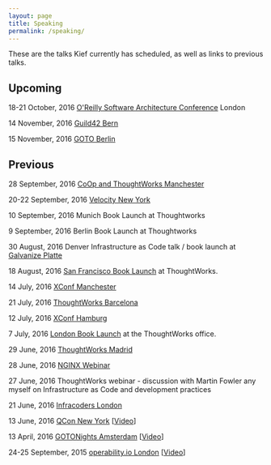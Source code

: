 ```yaml
---
layout: page
title: Speaking
permalink: /speaking/
---
```


These are the talks Kief currently has scheduled, as well as links to previous talks.

## Upcoming

18-21 October, 2016 [O'Reilly Software Architecture Conference](http://conferences.oreilly.com/software-architecture/engineering-business-eu) London

14 November, 2016 [Guild42 Bern](http://guild42.ch/?p=622)

15 November, 2016 [GOTO Berlin](http://gotocon.com/berlin-2016/)


## Previous

28 September, 2016 [CoOp and ThoughtWorks Manchester](https://www.meetup.com/ThoughtWorks-Manchester-Tech-Talk/events/233885562/)

20-22 September, 2016 [Velocity New York](http://conferences.oreilly.com/velocity/devops-web-performance-ny/public/schedule/detail/51192)

10 September, 2016 Munich Book Launch at Thoughtworks

9 September, 2016 Berlin Book Launch at Thoughtworks

30 August, 2016 Denver Infrastructure as Code talk / book launch at [Galvanize Platte](http://www.galvanize.com/campuses/denver-platte/)

18 August, 2016 [San Francisco Book Launch](https://info.thoughtworks.com/Infrastructure-As-Code-SF-Launch.html) at ThoughtWorks.

14 July, 2016 [XConf Manchester](https://info.thoughtworks.com/Xconf-Manchester-2016.html)

21 July, 2016 [ThoughtWorks Barcelona](http://www.meetup.com/ThoughtWorks-Barcelona/events/232560002/?eventId=232560002)

12 July, 2016 [XConf Hamburg](https://info.thoughtworks.com/Xconf-hamburg-2016.html)

7 July, 2016 [London Book Launch](https://info.thoughtworks.com/Book-launch-infrastructure-as-code) at the ThoughtWorks office.

29 June, 2016 [ThoughtWorks Madrid](http://www.meetup.com/ThoughtWorks-Madrid/events/231646246)

28 June, 2016 [NGINX Webinar](https://www.nginx.com/resources/webinars/how-to-adopt-infrastructure-as-code/)

27 June, 2016 ThoughtWorks webinar - discussion with Martin Fowler any myself on Infrastructure as Code and development practices

21 June, 2016 [Infracoders London](http://www.meetup.com/Infracoders-London/events/231184765/)

13 June, 2016 [QCon New York](https://qconnewyork.com/ny2016/presentation/implementing-infrastructure-code) [[Video](https://www.infoq.com/presentations/infrastructure-as-code-2016)]

13 April, 2016 [GOTONights Amsterdam](http://www.meetup.com/GOTO-Nights-Amsterdam/events/228863905/) [[Video](https://www.youtube.com/watch?v=Lifb3TovNtY)]

24-25 September, 2015 [operability.io London](http://operability.io/2015/) [[Video](https://www.youtube.com/watch?v=a4PuAkI7uGg)]

